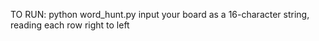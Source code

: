 TO RUN: 
python word_hunt.py
input your board as a 16-character string, reading each row right to left
